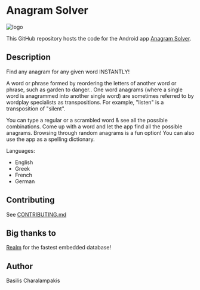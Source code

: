 Anagram Solver
==============

![logo](http://i.imgur.com/HIECsiR.png?1 "Anagram Solver")

This GitHub repository hosts the code for the Android app [Anagram Solver](https://play.google.com/store/apps/details?id=com.bmpak.anagramsolver).

Description
-----------
Find any anagram for any given word INSTANTLY!

A word or phrase formed by reordering the letters of another word or phrase, such as garden to danger..
One word anagrams (where a single word is anagrammed into another single word) are sometimes referred to by wordplay specialists as transpositions. For example, "listen" is a transposition of "silent". 

You can type a regular or a scrambled word & see all the possible combinations.
Come up with a word and let the app find all the possible anagrams.
Browsing through random anagrams is a fun option!
You can also use the app as a spelling dictionary.

Languages:
* English
* Greek
* French
* German

Contributing
------------
See [CONTRIBUTING.md](https://github.com/charbgr/Anagram-Solver/blob/master/CONTRIBUTING.md)

Big thanks to
-------------
[Realm](http://realm.io/news/realm-for-android/) for the fastest embedded database!

Author
------
Basilis Charalampakis
